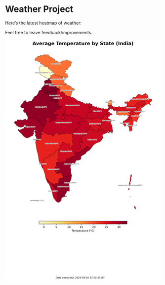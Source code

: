 # Weather Project

Here’s the latest heatmap of weather:

Feel free to leave feedback/improvements.

![India Heatmap](docs/assets/india_heatmap.png?v=C95610)

